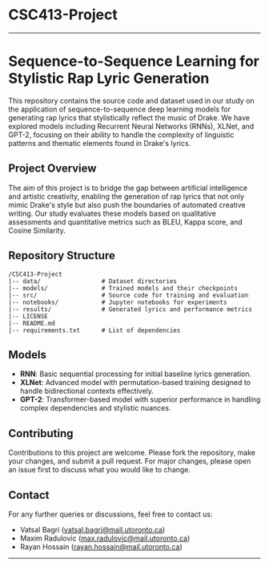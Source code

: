 # CSC413-Project
---

# Sequence-to-Sequence Learning for Stylistic Rap Lyric Generation

This repository contains the source code and dataset used in our study on the application of sequence-to-sequence deep learning models for generating rap lyrics that stylistically reflect the music of Drake. We have explored models including Recurrent Neural Networks (RNNs), XLNet, and GPT-2, focusing on their ability to handle the complexity of linguistic patterns and thematic elements found in Drake's lyrics.

## Project Overview

The aim of this project is to bridge the gap between artificial intelligence and artistic creativity, enabling the generation of rap lyrics that not only mimic Drake's style but also push the boundaries of automated creative writing. Our study evaluates these models based on qualitative assessments and quantitative metrics such as BLEU, Kappa score, and Cosine Similarity.

## Repository Structure

```
/CSC413-Project
|-- data/                 # Dataset directories
|-- models/               # Trained models and their checkpoints
|-- src/                  # Source code for training and evaluation
|-- notebooks/            # Jupyter notebooks for experiments
|-- results/              # Generated lyrics and performance metrics
|-- LICENSE
|-- README.md
|-- requirements.txt      # List of dependencies
```

## Models

- **RNN**: Basic sequential processing for initial baseline lyrics generation.
- **XLNet**: Advanced model with permutation-based training designed to handle bidirectional contexts effectively.
- **GPT-2**: Transformer-based model with superior performance in handling complex dependencies and stylistic nuances.

## Contributing

Contributions to this project are welcome. Please fork the repository, make your changes, and submit a pull request. For major changes, please open an issue first to discuss what you would like to change.


## Contact

For any further queries or discussions, feel free to contact us:
- Vatsal Bagri (vatsal.bagri@mail.utoronto.ca)
- Maxim Radulovic (max.radulovic@mail.utoronto.ca)
- Rayan Hossain (rayan.hossain@mail.utoronto.ca)

---

